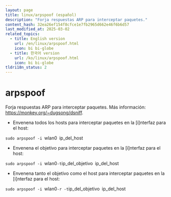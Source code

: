 ```yaml
---
layout: page
title: linux/arpspoof (español)
description: "Forja respuestas ARP para interceptar paquetes."
content_hash: 32ea26ef154f8cfce1e7fb2965d662e46f6b6d57
last_modified_at: 2025-03-02
related_topics:
  - title: English version
    url: /en/linux/arpspoof.html
    icon: bi bi-globe
  - title: 한국어 version
    url: /ko/linux/arpspoof.html
    icon: bi bi-globe
tldri18n_status: 2
---
```

# arpspoof

Forja respuestas ARP para interceptar paquetes.
Más información: <https://monkey.org/~dugsong/dsniff>.

- Envenena todos los hosts para interceptar paquetes en la [i]nterfaz para el host:

`sudo arpspoof -i `<span class="tldr-var badge badge-pill bg-dark-lm bg-white-dm text-white-lm text-dark-dm font-weight-bold">wlan0</span>` `<span class="tldr-var badge badge-pill bg-dark-lm bg-white-dm text-white-lm text-dark-dm font-weight-bold">ip_del_host</span>

- Envenena el objetivo para interceptar paquetes en la [i]nterfaz para el host:

`sudo arpspoof -i `<span class="tldr-var badge badge-pill bg-dark-lm bg-white-dm text-white-lm text-dark-dm font-weight-bold">wlan0</span>` -t `<span class="tldr-var badge badge-pill bg-dark-lm bg-white-dm text-white-lm text-dark-dm font-weight-bold">ip_del_objetivo</span>` `<span class="tldr-var badge badge-pill bg-dark-lm bg-white-dm text-white-lm text-dark-dm font-weight-bold">ip_del_host</span>

- Envenena tanto el objetivo como el host para interceptar paquetes en la [i]nterfaz para el host:

`sudo arpspoof -i `<span class="tldr-var badge badge-pill bg-dark-lm bg-white-dm text-white-lm text-dark-dm font-weight-bold">wlan0</span>` -r -t `<span class="tldr-var badge badge-pill bg-dark-lm bg-white-dm text-white-lm text-dark-dm font-weight-bold">ip_del_objetivo</span>` `<span class="tldr-var badge badge-pill bg-dark-lm bg-white-dm text-white-lm text-dark-dm font-weight-bold">ip_del_host</span>
